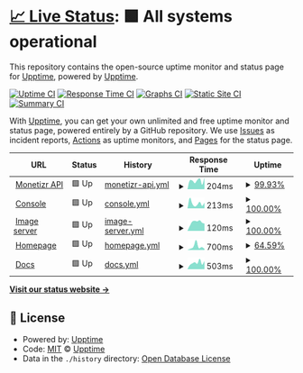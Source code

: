 # [📈 Live Status](https://upptime.github.io/upptime): <!--live status--> **🟩 All systems operational**

This repository contains the open-source uptime monitor and status page for [Upptime](https://upptime.js.org), powered by [Upptime](https://github.com/upptime/upptime).

[![Uptime CI](https://github.com/themonetizr/upptime/workflows/Uptime%20CI/badge.svg)](https://github.com/themonetizr/upptime/actions?query=workflow%3A%22Uptime+CI%22)
[![Response Time CI](https://github.com/themonetizr/upptime/workflows/Response%20Time%20CI/badge.svg)](https://github.com/themonetizr/upptime/actions?query=workflow%3A%22Response+Time+CI%22)
[![Graphs CI](https://github.com/themonetizr/upptime/workflows/Graphs%20CI/badge.svg)](https://github.com/themonetizr/upptime/actions?query=workflow%3A%22Graphs+CI%22)
[![Static Site CI](https://github.com/themonetizr/upptime/workflows/Static%20Site%20CI/badge.svg)](https://github.com/themonetizr/upptime/actions?query=workflow%3A%22Static+Site+CI%22)
[![Summary CI](https://github.com/themonetizr/upptime/workflows/Summary%20CI/badge.svg)](https://github.com/themonetizr/upptime/actions?query=workflow%3A%22Summary+CI%22)

With [Upptime](https://upptime.js.org), you can get your own unlimited and free uptime monitor and status page, powered entirely by a GitHub repository. We use [Issues](https://github.com/upptime/upptime/issues) as incident reports, [Actions](https://github.com/themonetizr/upptime/actions) as uptime monitors, and [Pages](https://upptime.github.io/upptime) for the status page.

<!--start: status pages-->
<!-- This summary is generated by Upptime (https://github.com/upptime/upptime) -->
<!-- Do not edit this manually, your changes will be overwritten -->
<!-- prettier-ignore -->
| URL | Status | History | Response Time | Uptime |
| --- | ------ | ------- | ------------- | ------ |
| <img alt="" src="https://icons.duckduckgo.com/ip3/api3.themonetizr.com.ico" height="13"> [Monetizr API](https://api3.themonetizr.com) | 🟩 Up | [monetizr-api.yml](https://github.com/themonetizr/upptime/commits/HEAD/history/monetizr-api.yml) | <details><summary><img alt="Response time graph" src="./graphs/monetizr-api/response-time-week.png" height="20"> 204ms</summary><br><a href="https://status.themonetizr.com/history/monetizr-api"><img alt="Response time 824" src="https://img.shields.io/endpoint?url=https%3A%2F%2Fraw.githubusercontent.com%2Fthemonetizr%2Fupptime%2FHEAD%2Fapi%2Fmonetizr-api%2Fresponse-time.json"></a><br><a href="https://status.themonetizr.com/history/monetizr-api"><img alt="24-hour response time 290" src="https://img.shields.io/endpoint?url=https%3A%2F%2Fraw.githubusercontent.com%2Fthemonetizr%2Fupptime%2FHEAD%2Fapi%2Fmonetizr-api%2Fresponse-time-day.json"></a><br><a href="https://status.themonetizr.com/history/monetizr-api"><img alt="7-day response time 204" src="https://img.shields.io/endpoint?url=https%3A%2F%2Fraw.githubusercontent.com%2Fthemonetizr%2Fupptime%2FHEAD%2Fapi%2Fmonetizr-api%2Fresponse-time-week.json"></a><br><a href="https://status.themonetizr.com/history/monetizr-api"><img alt="30-day response time 203" src="https://img.shields.io/endpoint?url=https%3A%2F%2Fraw.githubusercontent.com%2Fthemonetizr%2Fupptime%2FHEAD%2Fapi%2Fmonetizr-api%2Fresponse-time-month.json"></a><br><a href="https://status.themonetizr.com/history/monetizr-api"><img alt="1-year response time 1020" src="https://img.shields.io/endpoint?url=https%3A%2F%2Fraw.githubusercontent.com%2Fthemonetizr%2Fupptime%2FHEAD%2Fapi%2Fmonetizr-api%2Fresponse-time-year.json"></a></details> | <details><summary><a href="https://status.themonetizr.com/history/monetizr-api">99.93%</a></summary><a href="https://status.themonetizr.com/history/monetizr-api"><img alt="All-time uptime 95.89%" src="https://img.shields.io/endpoint?url=https%3A%2F%2Fraw.githubusercontent.com%2Fthemonetizr%2Fupptime%2FHEAD%2Fapi%2Fmonetizr-api%2Fuptime.json"></a><br><a href="https://status.themonetizr.com/history/monetizr-api"><img alt="24-hour uptime 99.48%" src="https://img.shields.io/endpoint?url=https%3A%2F%2Fraw.githubusercontent.com%2Fthemonetizr%2Fupptime%2FHEAD%2Fapi%2Fmonetizr-api%2Fuptime-day.json"></a><br><a href="https://status.themonetizr.com/history/monetizr-api"><img alt="7-day uptime 99.93%" src="https://img.shields.io/endpoint?url=https%3A%2F%2Fraw.githubusercontent.com%2Fthemonetizr%2Fupptime%2FHEAD%2Fapi%2Fmonetizr-api%2Fuptime-week.json"></a><br><a href="https://status.themonetizr.com/history/monetizr-api"><img alt="30-day uptime 99.98%" src="https://img.shields.io/endpoint?url=https%3A%2F%2Fraw.githubusercontent.com%2Fthemonetizr%2Fupptime%2FHEAD%2Fapi%2Fmonetizr-api%2Fuptime-month.json"></a><br><a href="https://status.themonetizr.com/history/monetizr-api"><img alt="1-year uptime 99.98%" src="https://img.shields.io/endpoint?url=https%3A%2F%2Fraw.githubusercontent.com%2Fthemonetizr%2Fupptime%2FHEAD%2Fapi%2Fmonetizr-api%2Fuptime-year.json"></a></details>
| <img alt="" src="https://icons.duckduckgo.com/ip3/api.themonetizr.com.ico" height="13"> [Console](https://api.themonetizr.com) | 🟩 Up | [console.yml](https://github.com/themonetizr/upptime/commits/HEAD/history/console.yml) | <details><summary><img alt="Response time graph" src="./graphs/console/response-time-week.png" height="20"> 213ms</summary><br><a href="https://status.themonetizr.com/history/console"><img alt="Response time 949" src="https://img.shields.io/endpoint?url=https%3A%2F%2Fraw.githubusercontent.com%2Fthemonetizr%2Fupptime%2FHEAD%2Fapi%2Fconsole%2Fresponse-time.json"></a><br><a href="https://status.themonetizr.com/history/console"><img alt="24-hour response time 242" src="https://img.shields.io/endpoint?url=https%3A%2F%2Fraw.githubusercontent.com%2Fthemonetizr%2Fupptime%2FHEAD%2Fapi%2Fconsole%2Fresponse-time-day.json"></a><br><a href="https://status.themonetizr.com/history/console"><img alt="7-day response time 213" src="https://img.shields.io/endpoint?url=https%3A%2F%2Fraw.githubusercontent.com%2Fthemonetizr%2Fupptime%2FHEAD%2Fapi%2Fconsole%2Fresponse-time-week.json"></a><br><a href="https://status.themonetizr.com/history/console"><img alt="30-day response time 810" src="https://img.shields.io/endpoint?url=https%3A%2F%2Fraw.githubusercontent.com%2Fthemonetizr%2Fupptime%2FHEAD%2Fapi%2Fconsole%2Fresponse-time-month.json"></a><br><a href="https://status.themonetizr.com/history/console"><img alt="1-year response time 1188" src="https://img.shields.io/endpoint?url=https%3A%2F%2Fraw.githubusercontent.com%2Fthemonetizr%2Fupptime%2FHEAD%2Fapi%2Fconsole%2Fresponse-time-year.json"></a></details> | <details><summary><a href="https://status.themonetizr.com/history/console">100.00%</a></summary><a href="https://status.themonetizr.com/history/console"><img alt="All-time uptime 99.92%" src="https://img.shields.io/endpoint?url=https%3A%2F%2Fraw.githubusercontent.com%2Fthemonetizr%2Fupptime%2FHEAD%2Fapi%2Fconsole%2Fuptime.json"></a><br><a href="https://status.themonetizr.com/history/console"><img alt="24-hour uptime 100.00%" src="https://img.shields.io/endpoint?url=https%3A%2F%2Fraw.githubusercontent.com%2Fthemonetizr%2Fupptime%2FHEAD%2Fapi%2Fconsole%2Fuptime-day.json"></a><br><a href="https://status.themonetizr.com/history/console"><img alt="7-day uptime 100.00%" src="https://img.shields.io/endpoint?url=https%3A%2F%2Fraw.githubusercontent.com%2Fthemonetizr%2Fupptime%2FHEAD%2Fapi%2Fconsole%2Fuptime-week.json"></a><br><a href="https://status.themonetizr.com/history/console"><img alt="30-day uptime 100.00%" src="https://img.shields.io/endpoint?url=https%3A%2F%2Fraw.githubusercontent.com%2Fthemonetizr%2Fupptime%2FHEAD%2Fapi%2Fconsole%2Fuptime-month.json"></a><br><a href="https://status.themonetizr.com/history/console"><img alt="1-year uptime 99.99%" src="https://img.shields.io/endpoint?url=https%3A%2F%2Fraw.githubusercontent.com%2Fthemonetizr%2Fupptime%2FHEAD%2Fapi%2Fconsole%2Fuptime-year.json"></a></details>
| <img alt="" src="https://icons.duckduckgo.com/ip3/image.themonetizr.com.ico" height="13"> [Image server](https://image.themonetizr.com) | 🟩 Up | [image-server.yml](https://github.com/themonetizr/upptime/commits/HEAD/history/image-server.yml) | <details><summary><img alt="Response time graph" src="./graphs/image-server/response-time-week.png" height="20"> 120ms</summary><br><a href="https://status.themonetizr.com/history/image-server"><img alt="Response time 206" src="https://img.shields.io/endpoint?url=https%3A%2F%2Fraw.githubusercontent.com%2Fthemonetizr%2Fupptime%2FHEAD%2Fapi%2Fimage-server%2Fresponse-time.json"></a><br><a href="https://status.themonetizr.com/history/image-server"><img alt="24-hour response time 101" src="https://img.shields.io/endpoint?url=https%3A%2F%2Fraw.githubusercontent.com%2Fthemonetizr%2Fupptime%2FHEAD%2Fapi%2Fimage-server%2Fresponse-time-day.json"></a><br><a href="https://status.themonetizr.com/history/image-server"><img alt="7-day response time 120" src="https://img.shields.io/endpoint?url=https%3A%2F%2Fraw.githubusercontent.com%2Fthemonetizr%2Fupptime%2FHEAD%2Fapi%2Fimage-server%2Fresponse-time-week.json"></a><br><a href="https://status.themonetizr.com/history/image-server"><img alt="30-day response time 123" src="https://img.shields.io/endpoint?url=https%3A%2F%2Fraw.githubusercontent.com%2Fthemonetizr%2Fupptime%2FHEAD%2Fapi%2Fimage-server%2Fresponse-time-month.json"></a><br><a href="https://status.themonetizr.com/history/image-server"><img alt="1-year response time 147" src="https://img.shields.io/endpoint?url=https%3A%2F%2Fraw.githubusercontent.com%2Fthemonetizr%2Fupptime%2FHEAD%2Fapi%2Fimage-server%2Fresponse-time-year.json"></a></details> | <details><summary><a href="https://status.themonetizr.com/history/image-server">100.00%</a></summary><a href="https://status.themonetizr.com/history/image-server"><img alt="All-time uptime 99.96%" src="https://img.shields.io/endpoint?url=https%3A%2F%2Fraw.githubusercontent.com%2Fthemonetizr%2Fupptime%2FHEAD%2Fapi%2Fimage-server%2Fuptime.json"></a><br><a href="https://status.themonetizr.com/history/image-server"><img alt="24-hour uptime 100.00%" src="https://img.shields.io/endpoint?url=https%3A%2F%2Fraw.githubusercontent.com%2Fthemonetizr%2Fupptime%2FHEAD%2Fapi%2Fimage-server%2Fuptime-day.json"></a><br><a href="https://status.themonetizr.com/history/image-server"><img alt="7-day uptime 100.00%" src="https://img.shields.io/endpoint?url=https%3A%2F%2Fraw.githubusercontent.com%2Fthemonetizr%2Fupptime%2FHEAD%2Fapi%2Fimage-server%2Fuptime-week.json"></a><br><a href="https://status.themonetizr.com/history/image-server"><img alt="30-day uptime 100.00%" src="https://img.shields.io/endpoint?url=https%3A%2F%2Fraw.githubusercontent.com%2Fthemonetizr%2Fupptime%2FHEAD%2Fapi%2Fimage-server%2Fuptime-month.json"></a><br><a href="https://status.themonetizr.com/history/image-server"><img alt="1-year uptime 99.99%" src="https://img.shields.io/endpoint?url=https%3A%2F%2Fraw.githubusercontent.com%2Fthemonetizr%2Fupptime%2FHEAD%2Fapi%2Fimage-server%2Fuptime-year.json"></a></details>
| <img alt="" src="https://icons.duckduckgo.com/ip3/themonetizr.com.ico" height="13"> [Homepage](https://themonetizr.com) | 🟩 Up | [homepage.yml](https://github.com/themonetizr/upptime/commits/HEAD/history/homepage.yml) | <details><summary><img alt="Response time graph" src="./graphs/homepage/response-time-week.png" height="20"> 700ms</summary><br><a href="https://status.themonetizr.com/history/homepage"><img alt="Response time 990" src="https://img.shields.io/endpoint?url=https%3A%2F%2Fraw.githubusercontent.com%2Fthemonetizr%2Fupptime%2FHEAD%2Fapi%2Fhomepage%2Fresponse-time.json"></a><br><a href="https://status.themonetizr.com/history/homepage"><img alt="24-hour response time 244" src="https://img.shields.io/endpoint?url=https%3A%2F%2Fraw.githubusercontent.com%2Fthemonetizr%2Fupptime%2FHEAD%2Fapi%2Fhomepage%2Fresponse-time-day.json"></a><br><a href="https://status.themonetizr.com/history/homepage"><img alt="7-day response time 700" src="https://img.shields.io/endpoint?url=https%3A%2F%2Fraw.githubusercontent.com%2Fthemonetizr%2Fupptime%2FHEAD%2Fapi%2Fhomepage%2Fresponse-time-week.json"></a><br><a href="https://status.themonetizr.com/history/homepage"><img alt="30-day response time 561" src="https://img.shields.io/endpoint?url=https%3A%2F%2Fraw.githubusercontent.com%2Fthemonetizr%2Fupptime%2FHEAD%2Fapi%2Fhomepage%2Fresponse-time-month.json"></a><br><a href="https://status.themonetizr.com/history/homepage"><img alt="1-year response time 897" src="https://img.shields.io/endpoint?url=https%3A%2F%2Fraw.githubusercontent.com%2Fthemonetizr%2Fupptime%2FHEAD%2Fapi%2Fhomepage%2Fresponse-time-year.json"></a></details> | <details><summary><a href="https://status.themonetizr.com/history/homepage">64.59%</a></summary><a href="https://status.themonetizr.com/history/homepage"><img alt="All-time uptime 99.57%" src="https://img.shields.io/endpoint?url=https%3A%2F%2Fraw.githubusercontent.com%2Fthemonetizr%2Fupptime%2FHEAD%2Fapi%2Fhomepage%2Fuptime.json"></a><br><a href="https://status.themonetizr.com/history/homepage"><img alt="24-hour uptime 100.00%" src="https://img.shields.io/endpoint?url=https%3A%2F%2Fraw.githubusercontent.com%2Fthemonetizr%2Fupptime%2FHEAD%2Fapi%2Fhomepage%2Fuptime-day.json"></a><br><a href="https://status.themonetizr.com/history/homepage"><img alt="7-day uptime 64.59%" src="https://img.shields.io/endpoint?url=https%3A%2F%2Fraw.githubusercontent.com%2Fthemonetizr%2Fupptime%2FHEAD%2Fapi%2Fhomepage%2Fuptime-week.json"></a><br><a href="https://status.themonetizr.com/history/homepage"><img alt="30-day uptime 91.85%" src="https://img.shields.io/endpoint?url=https%3A%2F%2Fraw.githubusercontent.com%2Fthemonetizr%2Fupptime%2FHEAD%2Fapi%2Fhomepage%2Fuptime-month.json"></a><br><a href="https://status.themonetizr.com/history/homepage"><img alt="1-year uptime 99.25%" src="https://img.shields.io/endpoint?url=https%3A%2F%2Fraw.githubusercontent.com%2Fthemonetizr%2Fupptime%2FHEAD%2Fapi%2Fhomepage%2Fuptime-year.json"></a></details>
| <img alt="" src="https://icons.duckduckgo.com/ip3/docs.themonetizr.com.ico" height="13"> [Docs](https://docs.themonetizr.com) | 🟩 Up | [docs.yml](https://github.com/themonetizr/upptime/commits/HEAD/history/docs.yml) | <details><summary><img alt="Response time graph" src="./graphs/docs/response-time-week.png" height="20"> 503ms</summary><br><a href="https://status.themonetizr.com/history/docs"><img alt="Response time 529" src="https://img.shields.io/endpoint?url=https%3A%2F%2Fraw.githubusercontent.com%2Fthemonetizr%2Fupptime%2FHEAD%2Fapi%2Fdocs%2Fresponse-time.json"></a><br><a href="https://status.themonetizr.com/history/docs"><img alt="24-hour response time 631" src="https://img.shields.io/endpoint?url=https%3A%2F%2Fraw.githubusercontent.com%2Fthemonetizr%2Fupptime%2FHEAD%2Fapi%2Fdocs%2Fresponse-time-day.json"></a><br><a href="https://status.themonetizr.com/history/docs"><img alt="7-day response time 503" src="https://img.shields.io/endpoint?url=https%3A%2F%2Fraw.githubusercontent.com%2Fthemonetizr%2Fupptime%2FHEAD%2Fapi%2Fdocs%2Fresponse-time-week.json"></a><br><a href="https://status.themonetizr.com/history/docs"><img alt="30-day response time 714" src="https://img.shields.io/endpoint?url=https%3A%2F%2Fraw.githubusercontent.com%2Fthemonetizr%2Fupptime%2FHEAD%2Fapi%2Fdocs%2Fresponse-time-month.json"></a><br><a href="https://status.themonetizr.com/history/docs"><img alt="1-year response time 510" src="https://img.shields.io/endpoint?url=https%3A%2F%2Fraw.githubusercontent.com%2Fthemonetizr%2Fupptime%2FHEAD%2Fapi%2Fdocs%2Fresponse-time-year.json"></a></details> | <details><summary><a href="https://status.themonetizr.com/history/docs">100.00%</a></summary><a href="https://status.themonetizr.com/history/docs"><img alt="All-time uptime 99.78%" src="https://img.shields.io/endpoint?url=https%3A%2F%2Fraw.githubusercontent.com%2Fthemonetizr%2Fupptime%2FHEAD%2Fapi%2Fdocs%2Fuptime.json"></a><br><a href="https://status.themonetizr.com/history/docs"><img alt="24-hour uptime 100.00%" src="https://img.shields.io/endpoint?url=https%3A%2F%2Fraw.githubusercontent.com%2Fthemonetizr%2Fupptime%2FHEAD%2Fapi%2Fdocs%2Fuptime-day.json"></a><br><a href="https://status.themonetizr.com/history/docs"><img alt="7-day uptime 100.00%" src="https://img.shields.io/endpoint?url=https%3A%2F%2Fraw.githubusercontent.com%2Fthemonetizr%2Fupptime%2FHEAD%2Fapi%2Fdocs%2Fuptime-week.json"></a><br><a href="https://status.themonetizr.com/history/docs"><img alt="30-day uptime 96.41%" src="https://img.shields.io/endpoint?url=https%3A%2F%2Fraw.githubusercontent.com%2Fthemonetizr%2Fupptime%2FHEAD%2Fapi%2Fdocs%2Fuptime-month.json"></a><br><a href="https://status.themonetizr.com/history/docs"><img alt="1-year uptime 99.66%" src="https://img.shields.io/endpoint?url=https%3A%2F%2Fraw.githubusercontent.com%2Fthemonetizr%2Fupptime%2FHEAD%2Fapi%2Fdocs%2Fuptime-year.json"></a></details>

<!--end: status pages-->

[**Visit our status website →**](https://themonetizr.github.io/upptime/)

## 📄 License

- Powered by: [Upptime](https://github.com/upptime/upptime)
- Code: [MIT](./LICENSE) © [Upptime](https://upptime.js.org)
- Data in the `./history` directory: [Open Database License](https://opendatacommons.org/licenses/odbl/1-0/)
